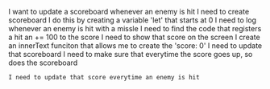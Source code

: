 I want to update a scoreboard whenever an enemy is hit
    I need to create scoreboard
        I do this by creating a variable 'let' that starts at 0
    I need to log whenever an enemy is hit with a missle
        I need to find the code that registers a hit an += 100 to the score
    I need to show that score on the screen
        I create an innerText funciton that allows me to create the 'score: 0'
    I need to update that scoreboard
        I need to make sure that everytime the score goes up, so does the scoreboard
        
        
    I need to update that score everytime an enemy is hit
